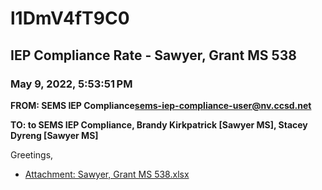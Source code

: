 # l1DmV4fT9C0
## IEP Compliance Rate - Sawyer, Grant MS 538
### May 9, 2022, 5:53:51 PM
**FROM: SEMS IEP Compliance<sems-iep-compliance-user@nv.ccsd.net>**

**TO: to SEMS IEP Compliance, Brandy Kirkpatrick [Sawyer MS], Stacey Dyreng [Sawyer MS]**


Greetings,  





* [Attachment: Sawyer, Grant MS 538.xlsx](l1DmV4fT9C0-attachment-1.xlsx)
